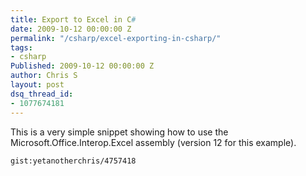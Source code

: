 ```yaml
---
title: Export to Excel in C#
date: 2009-10-12 00:00:00 Z
permalink: "/csharp/excel-exporting-in-csharp/"
tags:
- csharp
Published: 2009-10-12 00:00:00 Z
author: Chris S
layout: post
dsq_thread_id:
- 1077674181
---
```


This is a very simple snippet showing how to use the Microsoft.Office.Interop.Excel assembly (version 12 for this example). 

<!--more-->

  
`gist:yetanotherchris/4757418`